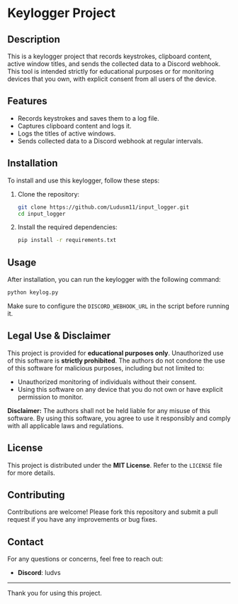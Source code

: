 # Keylogger Project

## Description

This is a keylogger project that records keystrokes, clipboard content, active window titles, and sends the collected data to a Discord webhook. This tool is intended strictly for educational purposes or for monitoring devices that you own, with explicit consent from all users of the device.

## Features
- Records keystrokes and saves them to a log file.
- Captures clipboard content and logs it.
- Logs the titles of active windows.
- Sends collected data to a Discord webhook at regular intervals.

## Installation

To install and use this keylogger, follow these steps:

1. Clone the repository:
   ```sh
   git clone https://github.com/Ludusm11/input_logger.git
   cd input_logger
   ```

2. Install the required dependencies:
   ```sh
   pip install -r requirements.txt
   ```

## Usage

After installation, you can run the keylogger with the following command:

```sh
python keylog.py
```

Make sure to configure the `DISCORD_WEBHOOK_URL` in the script before running it.

## Legal Use & Disclaimer

This project is provided for **educational purposes only**. Unauthorized use of this software is **strictly prohibited**. The authors do not condone the use of this software for malicious purposes, including but not limited to:

- Unauthorized monitoring of individuals without their consent.
- Using this software on any device that you do not own or have explicit permission to monitor.

**Disclaimer:** The authors shall not be held liable for any misuse of this software. By using this software, you agree to use it responsibly and comply with all applicable laws and regulations.

## License

This project is distributed under the **MIT License**. Refer to the `LICENSE` file for more details.

## Contributing

Contributions are welcome! Please fork this repository and submit a pull request if you have any improvements or bug fixes.

## Contact

For any questions or concerns, feel free to reach out:
- **Discord**: ludvs

---

Thank you for using this project.
